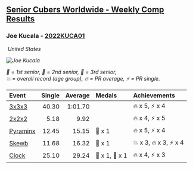 <style>table {white-space: nowrap;}</style>
<link rel="stylesheet" type="text/css" href="/scw-comp/css/flags.css" />

## [Senior Cubers Worldwide - Weekly Comp Results](/scw-comp/results/)
### Joe Kucala - [2022KUCA01](https://www.worldcubeassociation.org/persons/2022KUCA01)

<i class="flag flag-US" />&nbsp;United States

![Joe Kucala](1682123036.jpg)

<span style="white-space: nowrap;">🥇 = 1st senior</span>, <span style="white-space: nowrap;">🥈 = 2nd senior</span>, <span style="white-space: nowrap;">🥉 = 3rd senior</span>, <span style="white-space: nowrap;">💥 = overall record (age group)</span>, <span style="white-space: nowrap;">🔥 = PR average</span>, <span style="white-space: nowrap;">⚡ = PR single</span>.

| Event | Single | Average | Medals | Achievements|
| :-- | --: | --: | :-- | :-- |
| [3x3x3](333.md) | 40.30 | 1:01.70 |  | 🔥 x 5, ⚡ x 4 |
| [2x2x2](222.md) | 5.18 | 9.92 |  | 🔥 x 4, ⚡ x 5 |
| [Pyraminx](pyram.md) | 12.45 | 15.15 | 🥉 x 1 | 🔥 x 5, ⚡ x 4 |
| [Skewb](skewb.md) | 11.68 | 16.32 | 🥉 x 1 | 💥 x 3, 🔥 x 3, ⚡ x 4 |
| [Clock](clock.md) | 25.10 | 29.24 | 🥈 x 1, 🥉 x 1 | 🔥 x 4, ⚡ x 3 |

<!-- Global site tag (gtag.js) - Google Analytics -->
<script async src="https://www.googletagmanager.com/gtag/js?id=UA-86348435-3"></script>
<script>window.dataLayer = window.dataLayer || []; function gtag() {dataLayer.push(arguments);} gtag('js', new Date()); gtag('config', 'UA-86348435-3');</script>
